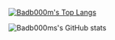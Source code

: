 [![Badb000m's Top Langs](https://github-readme-stats.vercel.app/api/top-langs/?username=badb000m&layout=compact&text_color=fff&bg_color=000&title_color=fff&card_width=500)](https://github.com/anuraghazra/github-readme-stats)

![Badb000ms's GitHub stats](https://github-readme-stats.vercel.app/api?username=anuraghazra&theme=aura_dark&show_icons=true)
